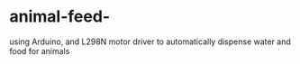 # animal-feed-
using Arduino, and L298N motor driver to automatically dispense water and food for animals 
